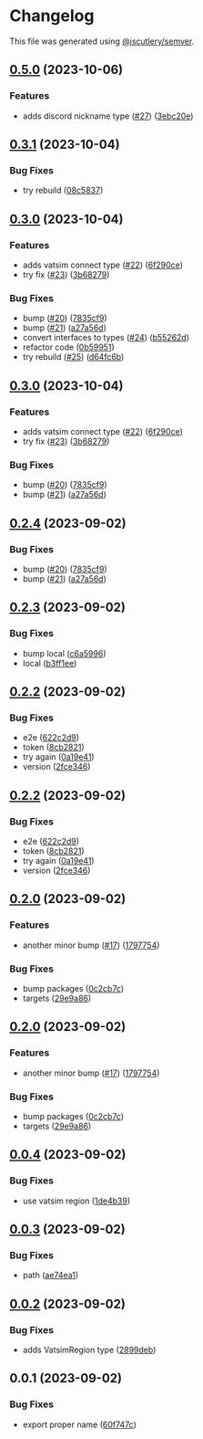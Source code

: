 # Changelog

This file was generated using [@jscutlery/semver](https://github.com/jscutlery/semver).

## [0.5.0](https://github.com/rovacc/rovacc-nodejs-packages/compare/vatsim-types-0.4.0...vatsim-types-0.5.0) (2023-10-06)


### Features

* adds discord nickname type ([#27](https://github.com/rovacc/rovacc-nodejs-packages/issues/27)) ([3ebc20e](https://github.com/rovacc/rovacc-nodejs-packages/commit/3ebc20eb24d2b3904583fbe88fd255b70f9e3a34))

## [0.3.1](https://github.com/rovacc/rovacc-nodejs-packages/compare/vatsim-types-0.3.0...vatsim-types-0.3.1) (2023-10-04)

### Bug Fixes

- try rebuild ([08c5837](https://github.com/rovacc/rovacc-nodejs-packages/commit/08c58371a6f21720c0dbb954dc21ec101fda760d))

## [0.3.0](https://github.com/rovacc/rovacc-nodejs-packages/compare/vatsim-types-0.2.3...vatsim-types-0.3.0) (2023-10-04)

### Features

- adds vatsim connect type ([#22](https://github.com/rovacc/rovacc-nodejs-packages/issues/22)) ([6f290ce](https://github.com/rovacc/rovacc-nodejs-packages/commit/6f290ce749775213b2f37d796e8b7dffbd88ee1b))
- try fix ([#23](https://github.com/rovacc/rovacc-nodejs-packages/issues/23)) ([3b68279](https://github.com/rovacc/rovacc-nodejs-packages/commit/3b68279bc1fe48f14f25b97028ad561c185952d5))

### Bug Fixes

- bump ([#20](https://github.com/rovacc/rovacc-nodejs-packages/issues/20)) ([7835cf9](https://github.com/rovacc/rovacc-nodejs-packages/commit/7835cf9eb4c47289872f0483e80233b7d50df67b))
- bump ([#21](https://github.com/rovacc/rovacc-nodejs-packages/issues/21)) ([a27a56d](https://github.com/rovacc/rovacc-nodejs-packages/commit/a27a56d132f34545071a74f465b72fe4467c83dc))
- convert interfaces to types ([#24](https://github.com/rovacc/rovacc-nodejs-packages/issues/24)) ([b55262d](https://github.com/rovacc/rovacc-nodejs-packages/commit/b55262dfd17aedc07f762f5fcd5a7217d7d63772))
- refactor code ([0b59951](https://github.com/rovacc/rovacc-nodejs-packages/commit/0b5995148ea186bb15c64134edd3a623ffb77ec2))
- try rebuild ([#25](https://github.com/rovacc/rovacc-nodejs-packages/issues/25)) ([d64fc6b](https://github.com/rovacc/rovacc-nodejs-packages/commit/d64fc6b4fe99c9e0b9ae89527e5d6e6c2f5c5e8b))

## [0.3.0](https://github.com/rovacc/rovacc-nodejs-packages/compare/vatsim-types-0.2.3...vatsim-types-0.3.0) (2023-10-04)

### Features

- adds vatsim connect type ([#22](https://github.com/rovacc/rovacc-nodejs-packages/issues/22)) ([6f290ce](https://github.com/rovacc/rovacc-nodejs-packages/commit/6f290ce749775213b2f37d796e8b7dffbd88ee1b))
- try fix ([#23](https://github.com/rovacc/rovacc-nodejs-packages/issues/23)) ([3b68279](https://github.com/rovacc/rovacc-nodejs-packages/commit/3b68279bc1fe48f14f25b97028ad561c185952d5))

### Bug Fixes

- bump ([#20](https://github.com/rovacc/rovacc-nodejs-packages/issues/20)) ([7835cf9](https://github.com/rovacc/rovacc-nodejs-packages/commit/7835cf9eb4c47289872f0483e80233b7d50df67b))
- bump ([#21](https://github.com/rovacc/rovacc-nodejs-packages/issues/21)) ([a27a56d](https://github.com/rovacc/rovacc-nodejs-packages/commit/a27a56d132f34545071a74f465b72fe4467c83dc))

## [0.2.4](https://github.com/rovacc/rovacc-nodejs-packages/compare/vatsim-types-0.2.3...vatsim-types-0.2.4) (2023-09-02)

### Bug Fixes

- bump ([#20](https://github.com/rovacc/rovacc-nodejs-packages/issues/20)) ([7835cf9](https://github.com/rovacc/rovacc-nodejs-packages/commit/7835cf9eb4c47289872f0483e80233b7d50df67b))
- bump ([#21](https://github.com/rovacc/rovacc-nodejs-packages/issues/21)) ([a27a56d](https://github.com/rovacc/rovacc-nodejs-packages/commit/a27a56d132f34545071a74f465b72fe4467c83dc))

## [0.2.3](https://github.com/rovacc/rovacc-nodejs-packages/compare/vatsim-types-0.2.2...vatsim-types-0.2.3) (2023-09-02)

### Bug Fixes

- bump local ([c6a5996](https://github.com/rovacc/rovacc-nodejs-packages/commit/c6a5996afaf813a0d3e70534f1586df4bda6f6a0))
- local ([b3ff1ee](https://github.com/rovacc/rovacc-nodejs-packages/commit/b3ff1eeeeb240e1fa78c8b1b4d00d42b50ea8d41))

## [0.2.2](https://github.com/rovacc/rovacc-nodejs-packages/compare/vatsim-types-0.2.1...vatsim-types-0.2.2) (2023-09-02)

### Bug Fixes

- e2e ([622c2d9](https://github.com/rovacc/rovacc-nodejs-packages/commit/622c2d958d428a83319d5a4cd223963d00f9c9c8))
- token ([8cb2821](https://github.com/rovacc/rovacc-nodejs-packages/commit/8cb28216bc6be50c5afd7a272209788065df2a79))
- try again ([0a19e41](https://github.com/rovacc/rovacc-nodejs-packages/commit/0a19e41b820ad20a42db59c982933c4f756b8e6a))
- version ([2fce346](https://github.com/rovacc/rovacc-nodejs-packages/commit/2fce34628366e5e8f6c720d5f2105d8ccdd6e458))

## [0.2.2](https://github.com/rovacc/rovacc-nodejs-packages/compare/vatsim-types-0.2.1...vatsim-types-0.2.2) (2023-09-02)

### Bug Fixes

- e2e ([622c2d9](https://github.com/rovacc/rovacc-nodejs-packages/commit/622c2d958d428a83319d5a4cd223963d00f9c9c8))
- token ([8cb2821](https://github.com/rovacc/rovacc-nodejs-packages/commit/8cb28216bc6be50c5afd7a272209788065df2a79))
- try again ([0a19e41](https://github.com/rovacc/rovacc-nodejs-packages/commit/0a19e41b820ad20a42db59c982933c4f756b8e6a))
- version ([2fce346](https://github.com/rovacc/rovacc-nodejs-packages/commit/2fce34628366e5e8f6c720d5f2105d8ccdd6e458))

## [0.2.0](https://github.com/rovacc/rovacc-nodejs-packages/compare/vatsim-types-0.1.0...vatsim-types-0.2.0) (2023-09-02)

### Features

- another minor bump ([#17](https://github.com/rovacc/rovacc-nodejs-packages/issues/17)) ([1797754](https://github.com/rovacc/rovacc-nodejs-packages/commit/17977544abb9b414f76ff6f3aaba4906647d1e58))

### Bug Fixes

- bump packages ([0c2cb7c](https://github.com/rovacc/rovacc-nodejs-packages/commit/0c2cb7c0ec6a410037e7645a7abf846e059f3e64))
- targets ([29e9a86](https://github.com/rovacc/rovacc-nodejs-packages/commit/29e9a86c276221f5780c9b88f7e5a33f19663c49))

## [0.2.0](https://github.com/rovacc/rovacc-nodejs-packages/compare/vatsim-types-0.1.0...vatsim-types-0.2.0) (2023-09-02)

### Features

- another minor bump ([#17](https://github.com/rovacc/rovacc-nodejs-packages/issues/17)) ([1797754](https://github.com/rovacc/rovacc-nodejs-packages/commit/17977544abb9b414f76ff6f3aaba4906647d1e58))

### Bug Fixes

- bump packages ([0c2cb7c](https://github.com/rovacc/rovacc-nodejs-packages/commit/0c2cb7c0ec6a410037e7645a7abf846e059f3e64))
- targets ([29e9a86](https://github.com/rovacc/rovacc-nodejs-packages/commit/29e9a86c276221f5780c9b88f7e5a33f19663c49))

## [0.0.4](https://github.com/rovacc/rovacc-nodejs-packages/compare/vatsim-types-0.0.3...vatsim-types-0.0.4) (2023-09-02)

### Bug Fixes

- use vatsim region ([1de4b39](https://github.com/rovacc/rovacc-nodejs-packages/commit/1de4b391d07bacac1446ed2ec8226db7d2361385))

## [0.0.3](https://github.com/rovacc/rovacc-nodejs-packages/compare/vatsim-types-0.0.2...vatsim-types-0.0.3) (2023-09-02)

### Bug Fixes

- path ([ae74ea1](https://github.com/rovacc/rovacc-nodejs-packages/commit/ae74ea17888540443c935d7c675dc847ace6eed1))

## [0.0.2](https://github.com/rovacc/rovacc-nodejs-packages/compare/vatsim-types-0.0.1...vatsim-types-0.0.2) (2023-09-02)

### Bug Fixes

- adds VatsimRegion type ([2899deb](https://github.com/rovacc/rovacc-nodejs-packages/commit/2899deb0389186c2c218af822cb40683d82ef8cb))

## 0.0.1 (2023-09-02)

### Bug Fixes

- export proper name ([60f747c](https://github.com/rovacc/rovacc-nodejs-packages/commit/60f747c88b6bebf8f78a2c35eff920ebd550c746))
